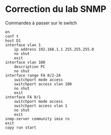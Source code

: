 # Correction du lab SNMP

Commandes à passer sur le switch

```ios
en
conf t
host D1
interface vlan 1
    ip address 192.168.1.1 255.255.255.0
    no shut
    exit
interface vlan 100
    description PC
    no shut
interface range FA 0/2-24
    switchport mode access
    switchport access vlan 100
    no shut
    exit
interface FA 0/1
    switchport mode access
    switchport access vlan 1
    no shut
    exit
snmp-server community imie ro
exit
copy run start
```